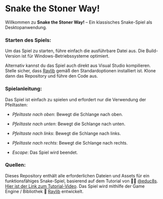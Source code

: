 # Snake the Stoner Way!

Willkommen zu **Snake the Stoner Way!** – Ein klassisches Snake-Spiel als Desktopanwendung. 

### Starten des Spiels:

Um das Spiel zu starten, führe einfach die ausführbare Datei aus. 
Die Build-Version ist für Windows-Betriebssysteme optimiert. 

Alternativ kannst du das Spiel auch direkt aus Visual Studio kompilieren. 
Stelle sicher, dass [Raylib](https://www.raylib.com/) gemäß den Standardoptionen installiert ist. 
Klone dann das Repository und führe den Code aus.

### Spielanleitung:

Das Spiel ist einfach zu spielen und erfordert nur die Verwendung der Pfeiltasten:

- *Pfeiltaste nach oben*: Bewegt die Schlange nach oben.
- *Pfeiltaste nach unten*: Bewegt die Schlange nach unten.
- *Pfeiltaste nach links*: Bewegt die Schlange nach links.
- *Pfeiltaste nach rechts*: Bewegt die Schlange nach rechts.

- *Escape*: Das Spiel wird beendet.

### Quellen:

Dieses Repository enthält alle erforderlichen Dateien und Assets für ein funktionsfähiges Snake-Spiel, basierend auf dem Tutorial von 🧑‍💻 [@educ8s](https://github.com/educ8s).
[Hier ist der Link zum Tutorial-Video](https://www.youtube.com/watch?v=LGqsnM_WEK4&list=PPSV). 
Das Spiel wird mithilfe der Game Engine / Bibliothek 🎰 [Raylib](https://www.raylib.com/) entwickelt.
